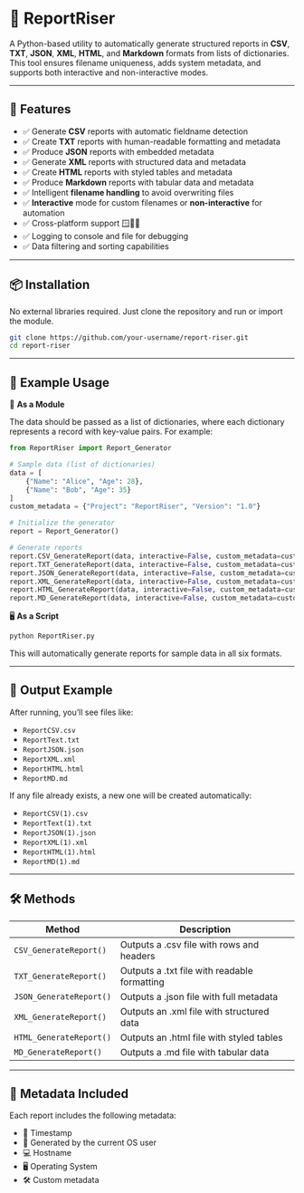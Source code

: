 # 📝 ReportRiser

A Python-based utility to automatically generate structured reports in **CSV**, **TXT**, **JSON**, **XML**, **HTML**, and **Markdown** formats from lists of dictionaries. This tool ensures filename uniqueness, adds system metadata, and supports both interactive and non-interactive modes.

---

## 🚀 Features

- ✅ Generate **CSV** reports with automatic fieldname detection
- ✅ Create **TXT** reports with human-readable formatting and metadata
- ✅ Produce **JSON** reports with embedded metadata
- ✅ Generate **XML** reports with structured data and metadata
- ✅ Create **HTML** reports with styled tables and metadata
- ✅ Produce **Markdown** reports with tabular data and metadata
- ✅ Intelligent **filename handling** to avoid overwriting files
- ✅ **Interactive** mode for custom filenames or **non-interactive** for automation
- ✅ Cross-platform support 🪟🐧🍎
- ✅ Logging to console and file for debugging
- ✅ Data filtering and sorting capabilities

---

## 📦 Installation

No external libraries required. Just clone the repository and run or import the module.

```bash
git clone https://github.com/your-username/report-riser.git
cd report-riser
```

---

## 🧪 Example Usage

🔧 **As a Module**

The data should be passed as a list of dictionaries, where each dictionary represents a record with key-value pairs. For example:

```python
from ReportRiser import Report_Generator

# Sample data (list of dictionaries)
data = [
    {"Name": "Alice", "Age": 28},
    {"Name": "Bob", "Age": 35}
]
custom_metadata = {"Project": "ReportRiser", "Version": "1.0"}

# Initialize the generator
report = Report_Generator()

# Generate reports
report.CSV_GenerateReport(data, interactive=False, custom_metadata=custom_metadata)
report.TXT_GenerateReport(data, interactive=False, custom_metadata=custom_metadata)
report.JSON_GenerateReport(data, interactive=False, custom_metadata=custom_metadata)
report.XML_GenerateReport(data, interactive=False, custom_metadata=custom_metadata)
report.HTML_GenerateReport(data, interactive=False, custom_metadata=custom_metadata)
report.MD_GenerateReport(data, interactive=False, custom_metadata=custom_metadata)
```

🖥️ **As a Script**

```bash
python ReportRiser.py
```

This will automatically generate reports for sample data in all six formats.

---

## 📁 Output Example

After running, you’ll see files like:

- `ReportCSV.csv`
- `ReportText.txt`
- `ReportJSON.json`
- `ReportXML.xml`
- `ReportHTML.html`
- `ReportMD.md`

If any file already exists, a new one will be created automatically:

- `ReportCSV(1).csv`
- `ReportText(1).txt`
- `ReportJSON(1).json`
- `ReportXML(1).xml`
- `ReportHTML(1).html`
- `ReportMD(1).md`

---

## 🛠 Methods

| Method | Description |
| --- | --- |
| `CSV_GenerateReport()` | Outputs a .csv file with rows and headers |
| `TXT_GenerateReport()` | Outputs a .txt file with readable formatting |
| `JSON_GenerateReport()` | Outputs a .json file with full metadata |
| `XML_GenerateReport()` | Outputs an .xml file with structured data |
| `HTML_GenerateReport()` | Outputs an .html file with styled tables |
| `MD_GenerateReport()` | Outputs a .md file with tabular data |

---

## 🧠 Metadata Included

Each report includes the following metadata:

- 📅 Timestamp
- 👤 Generated by the current OS user
- 💻 Hostname
- 🖥️ Operating System
- 🛠 Custom metadata
